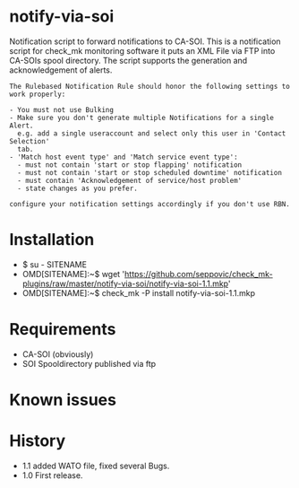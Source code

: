 # notify-via-soi
Notification script to forward notifications to CA-SOI.
    This is a notification script for check_mk monitoring software
    it puts an XML File via FTP into CA-SOIs spool directory.
    The script supports the generation and acknowledgement of alerts.

    The Rulebased Notification Rule should honor the following settings to work properly:

    - You must not use Bulking
    - Make sure you don't generate multiple Notifications for a single Alert.
      e.g. add a single useraccount and select only this user in 'Contact Selection'
      tab.
    - 'Match host event type' and 'Match service event type':
      - must not contain 'start or stop flapping' notification
      - must not contain 'start or stop scheduled downtime' notification
      - must contain 'Acknowledgement of service/host problem'
      - state changes as you prefer.

    configure your notification settings accordingly if you don't use RBN.


# Installation
* $ su - SITENAME
* OMD[SITENAME]:~$ wget 'https://github.com/seppovic/check_mk-plugins/raw/master/notify-via-soi/notify-via-soi-1.1.mkp'
* OMD[SITENAME]:~$ check_mk -P install notify-via-soi-1.1.mkp

# Requirements
* CA-SOI (obviously)
* SOI Spooldirectory published via ftp

# Known issues

# History
* 1.1   added WATO file, fixed several Bugs.
* 1.0   First release.
